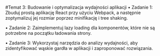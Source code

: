 #Temat 3: Budowanie i optymalizacja wydajności aplikacji
• Zadanie 1: Zbuduj prostą aplikację React przy użyciu Webpack, a następnie zoptymalizuj jej rozmiar poprzez minifikację i tree shaking.

• Zadanie 2: Zaimplementuj lazy loading dla komponentów, które nie są potrzebne na początku ładowania strony.

• Zadanie 3: Wykorzystaj narzędzia do analizy wydajności, aby zidentyfikować wąskie gardła w aplikacji i zaproponować rozwiązania.
